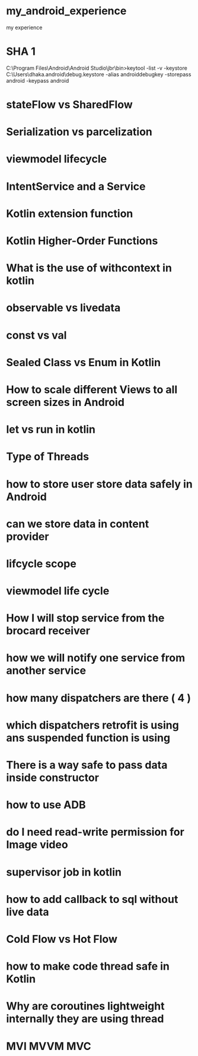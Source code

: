 # my_android_experience
my experience

# SHA 1 
C:\Program Files\Android\Android Studio\jbr\bin>keytool -list -v -keystore C:\Users\dhaka\.android\debug.keystore -alias androiddebugkey -storepass android -keypass android

# stateFlow vs SharedFlow

# Serialization vs parcelization

# viewmodel lifecycle

# IntentService and a Service

# Kotlin extension function

# Kotlin Higher-Order Functions

# What is the use of withcontext in kotlin

# observable vs livedata

# const vs val

# Sealed Class vs Enum in Kotlin

# How to scale different Views to all screen sizes in Android 

# let vs run in kotlin

#  Type of Threads

# how to store user store data safely in Android

# can we store data in content provider

# lifcycle scope

# viewmodel life cycle

# How I will stop service from the brocard receiver 
 
# how we will notify one service from another service

# how many dispatchers are there ( 4 )

# which dispatchers retrofit is using ans suspended function is using

# There is a way safe  to pass data inside constructor 

# how to use ADB

# do I need read-write permission for Image video

# supervisor job in kotlin

# how to add callback to sql without live data

# Cold Flow vs Hot Flow

# how to make code thread safe in Kotlin

# Why are coroutines lightweight internally they are using thread 

# MVI MVVM MVC 
